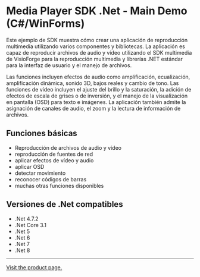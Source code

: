 # Media Player SDK .Net - Main Demo (C#/WinForms)

Este ejemplo de SDK muestra cómo crear una aplicación de reproducción multimedia utilizando varios componentes y bibliotecas. La aplicación es capaz de reproducir archivos de audio y vídeo utilizando el SDK multimedia de VisioForge para la reproducción multimedia y librerías .NET estándar para la interfaz de usuario y el manejo de archivos.

 Las funciones incluyen efectos de audio como amplificación, ecualización, amplificación dinámica, sonido 3D, bajos reales y cambio de tono. Las funciones de vídeo incluyen el ajuste del brillo y la saturación, la adición de efectos de escala de grises o de inversión, y el manejo de la visualización en pantalla (OSD) para texto e imágenes. La aplicación también admite la asignación de canales de audio, el zoom y la lectura de información de archivos.

## Funciones básicas

* Reproducción de archivos de audio y vídeo
* reproducción de fuentes de red
* aplicar efectos de vídeo y audio
* aplicar OSD
* detectar movimiento
* reconocer códigos de barras
* muchas otras funciones disponibles

## Versiones de .Net compatibles

* .Net 4.7.2
* .Net Core 3.1
* .Net 5
* .Net 6
* .Net 7
* .Net 8

---

[Visit the product page.](https://www.visioforge.com/media-player-sdk-net)
